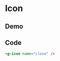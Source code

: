 # Icon

## Demo

<script setup>
import GIcon from '../../src/components/icon/icon.vue'
</script>

<g-icon name="close"/>

## Code

```html
<g-icon name="close" />
```
